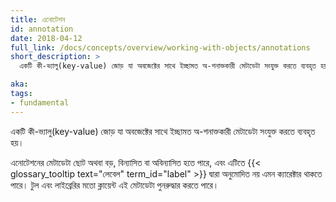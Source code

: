 ```yaml
---
title: এনোটেশন
id: annotation
date: 2018-04-12
full_link: /docs/concepts/overview/working-with-objects/annotations
short_description: >
  একটি কী-ভ্যালু(key-value) জোড় যা অবজেক্টের সাথে ইচ্ছামত অ-শনাক্তকারী মেটাডেটা সংযুক্ত করতে ব্যবহৃত হয়।

aka: 
tags:
- fundamental
---
```

একটি কী-ভ্যালু(key-value) জোড় যা অবজেক্টের সাথে ইচ্ছামত অ-শনাক্তকারী মেটাডেটা সংযুক্ত করতে ব্যবহৃত হয়।

<!--more--> 

এনোটেশনের মেটাডেটা ছোট অথবা বড়, বিন্যাসিত বা অবিন্যাসিত হতে পারে, এবং এটিতে {{< glossary_tooltip text="লেবেল" term_id="label" >}} দ্বারা অনুমোদিত নয় এমন ক্যারেক্টার থাকতে পারে। টুল এবং লাইব্রেরির মতো ক্লায়েন্ট এই মেটাডেটা পুনরুদ্ধার করতে পারে।
